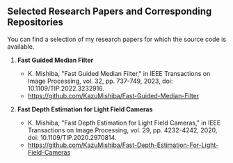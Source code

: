 ## Selected Research Papers and Corresponding Repositories
You can find a selection of my research papers for which the source code is available.

1. **Fast Guided Median Filter**
    - K. Mishiba, "Fast Guided Median Filter," in IEEE Transactions on Image Processing, vol. 32, pp. 737-749, 2023, doi: 10.1109/TIP.2022.3232916.
    - https://github.com/KazuMishiba/Fast-Guided-Median-Filter

2. **Fast Depth Estimation for Light Field Cameras**
    - K. Mishiba, "Fast Depth Estimation for Light Field Cameras," in IEEE Transactions on Image Processing, vol. 29, pp. 4232-4242, 2020, doi: 10.1109/TIP.2020.2970814.
    - https://github.com/KazuMishiba/Fast-Depth-Estimation-For-Light-Field-Cameras

